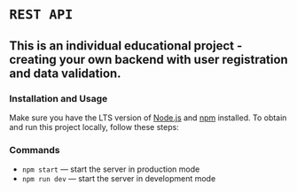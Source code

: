 # `REST API`  

## This is an individual educational project - creating your own backend with user registration and data validation.

### Installation and Usage

Make sure you have the LTS version of [Node.js](https://nodejs.org/en) and
[npm](https://www.npmjs.com/) installed. To obtain and run this project locally, follow these steps:

### Commands

- `npm start` &mdash; start the server in production mode
- `npm run dev` &mdash; start the server in development mode
